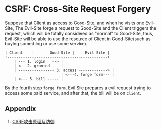 # CSRF: Cross-Site Request Forgery

Suppose that Client as access to Good-Site, and when he visits one Evil-Site, The Evil-Site forge a request to Good-Site and the Client triggers the request, which will be totally considered as "normal" to Good-Site, thus, Evil-Site will be able to use the resource of Client in Good-Site(such as buying something or use some service).

```text
| Client    |       Good Site |     Evil Site |
+---------------------------------------------+
    | --- 1. login   --> |
    | <-- 2. granted --- |
    | ---------------- 3. access -------------> |
                         | <---4. forge form--- |
    | <--- 5. bill ----- |
```

By the fourth step `forge form`, Evil Site prepares a evil request trying to access some paid service, and after that, the bill will be on `Client`.

## Appendix

1. [CSRF攻击原理及防御](https://www.cnblogs.com/shytong/p/5308667.html)